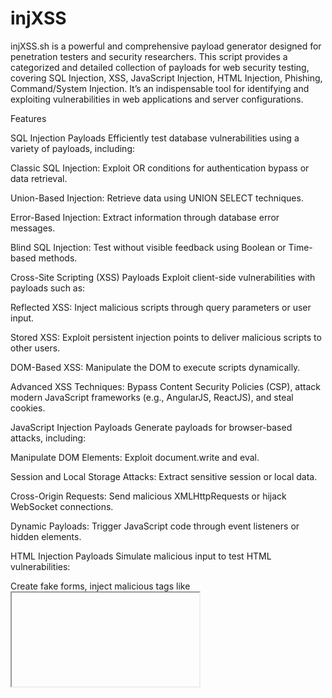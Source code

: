 # injXSS
injXSS.sh is a powerful and comprehensive payload generator designed for penetration testers and security researchers. This script provides a categorized and detailed collection of payloads for web security testing, covering SQL Injection, XSS, JavaScript Injection, HTML Injection, Phishing, Command/System Injection. It’s an indispensable tool for identifying and exploiting vulnerabilities in web applications and server configurations.

Features

SQL Injection Payloads
Efficiently test database vulnerabilities using a variety of payloads, including:

Classic SQL Injection: Exploit OR conditions for authentication bypass or data retrieval.

Union-Based Injection: Retrieve data using UNION SELECT techniques.

Error-Based Injection: Extract information through database error messages.

Blind SQL Injection: Test without visible feedback using Boolean or Time-based methods.

Cross-Site Scripting (XSS) Payloads
Exploit client-side vulnerabilities with payloads such as:

Reflected XSS: Inject malicious scripts through query parameters or user input.

Stored XSS: Exploit persistent injection points to deliver malicious scripts to other users.

DOM-Based XSS: Manipulate the DOM to execute scripts dynamically.

Advanced XSS Techniques: Bypass Content Security Policies (CSP), attack modern JavaScript frameworks (e.g., AngularJS, ReactJS), and steal cookies.

JavaScript Injection Payloads
Generate payloads for browser-based attacks, including:

Manipulate DOM Elements: Exploit document.write and eval.

Session and Local Storage Attacks: Extract sensitive session or local data.

Cross-Origin Requests: Send malicious XMLHttpRequests or hijack WebSocket connections.

Dynamic Payloads: Trigger JavaScript code through event listeners or hidden elements.

HTML Injection Payloads
Simulate malicious input to test HTML vulnerabilities:

Create fake forms, inject malicious tags like <iframe>, , and <script>.

Exploit SVG, CSS, and image attributes to execute hidden attacks.

Simulate phishing through HTML manipulation of visible elements.

Phishing Payloads
Design realistic phishing scenarios to assess user awareness:

Fake login forms for social media, email, banking, or cloud platforms.

Pages mimicking payment gateways and account recovery.

Embed malicious file upload forms to compromise user data.

Command & System Injection Payloads
Test server-side vulnerabilities, including:

Execute system commands on Linux and Windows.

Manipulate and retrieve sensitive server files, such as /etc/passwd or database configurations.

Usage

Clone the repository:
git clone https://github.com/yourusername/injXSS.git
cd injXSS

Make the script executable:
chmod +x injXSS.sh

Run the script:
./injXSS.sh

Purpose

This tool is built to support:

Ethical hackers and penetration testers.

Security researchers working on real-world vulnerability identification.

Authorized Testing Only: This script must only be used on systems where you have explicit permission to conduct testing.

Contribution

Contributions are welcome! You can:

Submit pull requests with new features or payloads.

Report bugs or issues.

Suggest improvements to enhance the tool.

Disclaimer

injXSS.sh is intended for ethical purposes only. The author is not responsible for any misuse or damage caused by this tool. Always ensure you have proper authorization before performing any penetration testing.
